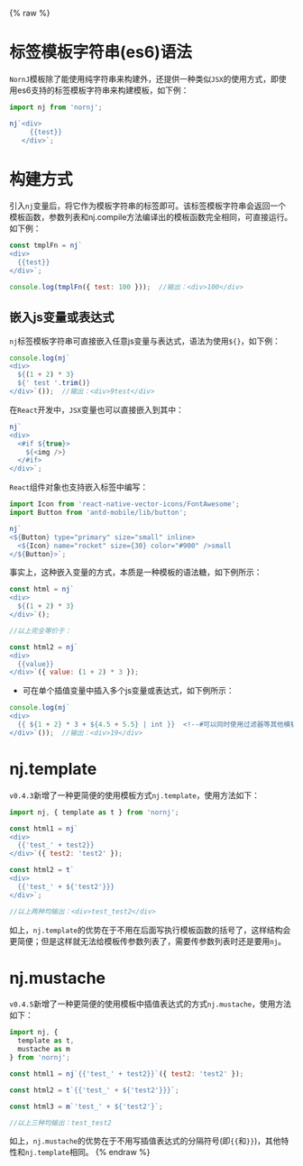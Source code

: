 {% raw %}
# 标签模板字符串(es6)语法

`NornJ`模板除了能使用纯字符串来构建外，还提供一种类似`JSX`的使用方式，即使用es6支持的标签模板字符串来构建模板，如下例：

```js
import nj from 'nornj';

nj`<div>
     {{test}}
   </div>`;
```

# 构建方式

引入`nj`变量后，将它作为模板字符串的标签即可。该标签模板字符串会返回一个模板函数，参数列表和nj.compile方法编译出的模板函数完全相同，可直接运行。如下例：

```js
const tmplFn = nj`
<div>
  {{test}}
</div>`;

console.log(tmplFn({ test: 100 }));  //输出：<div>100</div>
```

## 嵌入js变量或表达式

`nj`标签模板字符串可直接嵌入任意js变量与表达式，语法为使用`${}`，如下例：

```js
console.log(nj`
<div>
  ${(1 + 2) * 3}
  ${' test '.trim()}
</div>`());  //输出：<div>9test</div>
```

在`React`开发中，`JSX`变量也可以直接嵌入到其中：

```js
nj`
<div>
  <#if ${true}>
    ${<img />}
  </#if>
</div>`;
```

`React`组件对象也支持嵌入标签中编写：

```js
import Icon from 'react-native-vector-icons/FontAwesome';
import Button from 'antd-mobile/lib/button';

nj`
<${Button} type="primary" size="small" inline>
  <${Icon} name="rocket" size={30} color="#900" />small
</${Button}>`;
```

事实上，这种嵌入变量的方式，本质是一种模板的语法糖，如下例所示：

```js
const html = nj`
<div>
  ${(1 + 2) * 3}
</div>`();

//以上完全等价于：

const html2 = nj`
<div>
  {{value}}
</div>`({ value: (1 + 2) * 3 });
```

* 可在单个插值变量中插入多个js变量或表达式，如下例所示：

```js
console.log(nj`
<div>
  {{ ${1 + 2} * 3 + ${4.5 + 5.5} | int }}  <!--#可以同时使用过滤器等其他模板语法#-->
</div>`());  //输出：<div>19</div>
```

# nj.template

`v0.4.3`新增了一种更简便的使用模板方式`nj.template`，使用方法如下：

```js
import nj, { template as t } from 'nornj';

const html1 = nj`
<div>
  {{'test_' + test2}}
</div>`({ test2: 'test2' });

const html2 = t`
<div>
  {{'test_' + ${'test2'}}}
</div>`;

//以上两种均输出：<div>test_test2</div>
```

如上，`nj.template`的优势在于不用在后面写执行模板函数的括号了，这样结构会更简便；但是这样就无法给模板传参数列表了，需要传参数列表时还是要用`nj`。

# nj.mustache

`v0.4.5`新增了一种更简便的使用模板中插值表达式的方式`nj.mustache`，使用方法如下：

```js
import nj, {
  template as t,
  mustache as m
} from 'nornj';

const html1 = nj`{{'test_' + test2}}`({ test2: 'test2' });

const html2 = t`{{'test_' + ${'test2'}}}`;

const html3 = m`'test_' + ${'test2'}`;

//以上三种均输出：test_test2
```

如上，`nj.mustache`的优势在于不用写插值表达式的分隔符号(即`{{`和`}}`)，其他特性和`nj.template`相同。
{% endraw %}